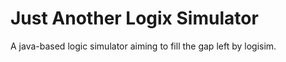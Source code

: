 # Just Another Logix Simulator
A java-based logic simulator aiming to fill the gap left by logisim.
